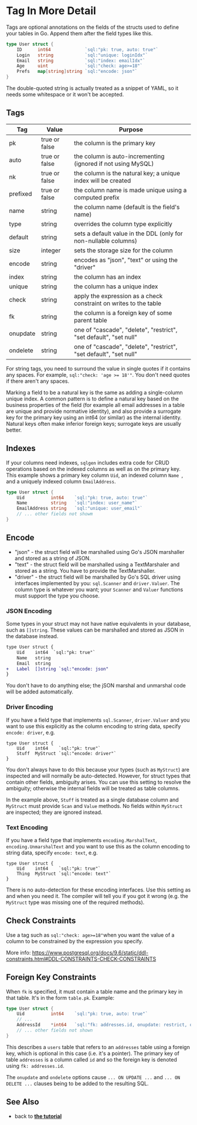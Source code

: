 # Tag In More Detail

Tags are optional annotations on the fields of the structs used to define your tables in Go. Append them after the field types like this.

```go
type User struct {
    ID      int64             `sql:"pk: true, auto: true"`
    Login   string            `sql:"unique: loginIdx"`
    Email   string            `sql:"index: emailIdx"`
    Age     uint              `sql:"check: age>=18"`
    Prefs   map[string]string `sql:"encode: json"`
}
```

The double-quoted string is actually treated as a snippet of YAML, so it needs some whitespace or it won't be accepted.


## Tags

| Tag      | Value         | Purpose                                                           |
| -------- | ------------- | ----------------------------------------------------------------- |
| pk       | true or false | the column is the primary key                                     |
| auto     | true or false | the column is auto-incrementing (ignored if not using MySQL)      |
| nk       | true or false | the column is the natural key; a unique index will be created     |
| prefixed | true or false | the column name is made unique using a computed prefix            |
| name     | string        | the column name (default is the field's name)                     |
| type     | string        | overrides the column type explicitly                              |
| default  | string        | sets a default value in the DDL (only for non-nullable columns)   |
| size     | integer       | sets the storage size for the column                              |
| encode   | string        | encodes as "json", "text" or using the "driver"                   |
| index    | string        | the column has an index                                           |
| unique   | string        | the column has a unique index                                     |
| check    | string        | apply the expression as a check constraint on writes to the table |
| fk       | string        | the column is a foreign key of some parent table                  |
| onupdate | string        | one of "cascade", "delete", "restrict", "set default", "set null" |
| ondelete | string        | one of "cascade", "delete", "restrict", "set default", "set null" |

For string tags, you need to surround the value in single quotes if it contains any spaces. For example, `sql:"check: 'age >= 18'"`. You don't need quotes if there aren't any spaces.

Marking a field to be a natural key is the same as adding a single-column unique index. A common pattern is to define a natural key based on the business properties of the field (for example all email addresses in a table are unique and provide normative identity), and also provide a surrogate key for the primary key using an int64 (or similar) as the internal identity. Natural keys often make inferior foreign keys; surrogate keys are usually better.


## Indexes

If your columns need indexes, `sqlgen` includes extra code for CRUD operations based on the indexed columns as well as on the primary key. This example shows a primary key column `Uid`, an indexed column `Name `, and a uniquely indexed column `EmailAddress`.

```Go
type User struct {
	Uid          int64    `sql:"pk: true, auto: true"`
	Name         string   `sql:"index: user_name"`
	EmailAddress string   `sql:"unique: user_email"`
    // ... other fields not showm
}
```

## Encode

* "json" - the struct field will be marshalled using Go's JSON marshaller and stored as a string of JSON.
* "text" - the struct field will be marshalled using a TextMarshaler and stored as a string. You have to provide the TextMarshaller.
* "driver" - the struct field will be marshalled by Go's SQL driver using interfaces implemented by you: `sql.Scanner` and `driver.Valuer`. The column type is whatever you want; your `Scanner` and `Valuer` functions must support the type you choose.


### JSON Encoding

Some types in your struct may not have native equivalents in your database, such as `[]string`. These values can be marshalled and stored as JSON in the database instead.

```diff
type User struct {
    Uid    int64  `sql:"pk: true"`
    Name   string
    Email  string
+   Label  []string `sql:"encode: json"
}
```

You don't have to do anything else; the jSON marshal and unmarshal code will be added automatically.


### Driver Encoding

If you have a field type that implements `sql.Scanner`, `driver.Valuer` and you want to use this explicitly as the column encoding to string data, specify `encode: driver`, e.g.

```
type User struct {
    Uid    int64    `sql:"pk: true"`
    Stuff  MyStruct `sql:"encode: driver"`
}
```

You don't always have to do this because your types (such as `MyStruct`) are inspected and will normally be auto-detected. However, for struct types that contain other fields, ambiguity arises. You can use this setting to resolve the ambiguity; otherwise the internal fields will be treated as table columns.

In the example above, `Stuff` is treated as a single database column and `MyStruct` must provide `Scan` and `Value` methods. No fields within `MyStruct` are inspected; they are ignored instead.


### Text Encoding

If you have a field type that implements `encoding.MarshalText`, `encoding.UnmarshalText` and you want to use this as the column encoding to string data, specify `encode: text`, e.g.

```
type User struct {
    Uid    int64    `sql:"pk: true"`
    Thing  MyStruct `sql:"encode: text"`
}
```

There is no auto-detection for these encoding interfaces. Use this setting as and when you need it. The compiler will tell you if you got it wrong (e.g. the `MyStruct` type was missing one of the required methods).


## Check Constraints

Use a tag such as `sql:"check: age>=18"`when you want the value of a column to be constrained by the expression you specify.

More info: https://www.postgresql.org/docs/9.6/static/ddl-constraints.html#DDL-CONSTRAINTS-CHECK-CONSTRAINTS


## Foreign Key Constraints

When `fk` is specified, it must contain a table name and the primary key in that table. It's in the form `table.pk`. Example:

```Go
type User struct {
	Uid          int64    `sql:"pk: true, auto: true"`
	// ...
	AddressId    *int64   `sql:"fk: addresses.id, onupdate: restrict, ondelete: restrict"`
	// ... other fields not shown
}
```

This describes a `users` table that refers to an `addresses` table using a foreign key, which is optional in this case (i.e. it's a pointer). The primary key of table `addresses` is a column called `id` and so the foreign key is denoted using `fk: addresses.id`.

The `onupdate` and `ondelete` options cause `... ON UPDATE ...` and `... ON DELETE ...` clauses being to be added to the resulting SQL.


## See Also

 * back to [**the tutorial**](tutorial.md)
